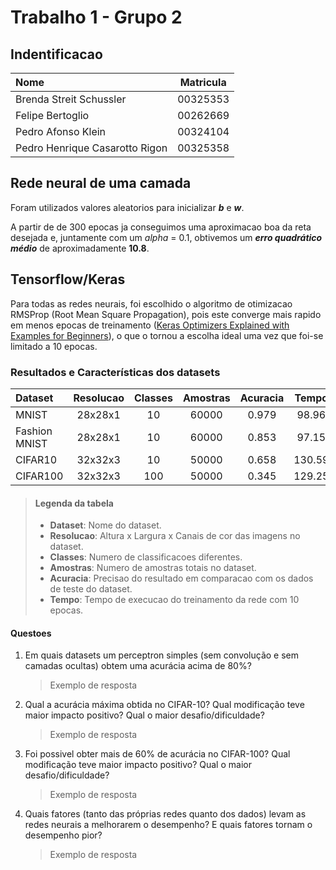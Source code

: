 # Trabalho 1 - Grupo 2

## Indentificacao

| Nome                           | Matricula   |
| :----------------------------- | :---------: |
| Brenda Streit Schussler        | 00325353    |
| Felipe Bertoglio               | 00262669    |
| Pedro Afonso Klein             | 00324104    |
| Pedro Henrique Casarotto Rigon | 00325358    |

## Rede neural de uma camada

Foram utilizados valores aleatorios para inicializar ***b*** e ***w***. 

A partir de de 300 epocas ja conseguimos uma aproximacao boa da reta desejada e, juntamente com um *alpha* = 0.1, obtivemos um ***erro quadrático médio*** de aproximadamente **10.8**.

## Tensorflow/Keras

Para todas as redes neurais, foi escolhido o algoritmo de otimizacao RMSProp (Root Mean Square Propagation), pois este converge mais rapido em menos epocas de treinamento ([Keras Optimizers Explained with Examples for Beginners](https://machinelearningknowledge.ai/keras-optimizers-explained-with-examples-for-beginners/)), o que o tornou a escolha ideal uma vez que foi-se limitado a 10 epocas.

### Resultados e Características dos datasets

| Dataset       | Resolucao   | Classes | Amostras | Acuracia | Tempo   |
| :-------------| :---------: | :-----: | :------: | :------: | :-----: |
| MNIST         |   28x28x1   |    10   |   60000  |  0.979   |  98.96  |
| Fashion MNIST |   28x28x1   |    10   |   60000  |  0.853   |  97.15  |
| CIFAR10       |   32x32x3   |    10   |   50000  |  0.658   | 130.59  |
| CIFAR100      |   32x32x3   |    100  |   50000  |  0.345   | 129.25  |

> #### Legenda da tabela
>
> - **Dataset**: Nome do dataset.
> - **Resolucao**: Altura x Largura x Canais de cor das imagens no dataset.
> - **Classes**: Numero de classificacoes diferentes.
> - **Amostras**: Numero de amostras totais no dataset.
> - **Acuracia**: Precisao do resultado em comparacao com os dados de teste do dataset.
> - **Tempo**: Tempo de execucao do treinamento da rede com 10 epocas.

#### Questoes

1) Em quais datasets um perceptron simples (sem convolução e sem camadas ocultas) obtem uma
acurácia acima de 80%?

    > Exemplo de resposta

2) Qual a acurácia máxima obtida no CIFAR-10? Qual modificação teve maior impacto positivo?
Qual o maior desafio/dificuldade?

    > Exemplo de resposta

3) Foi possivel obter mais de 60% de acurácia no CIFAR-100? Qual modificação teve maior
impacto positivo? Qual o maior desafio/dificuldade?

    > Exemplo de resposta

4) Quais fatores (tanto das próprias redes quanto dos dados) levam as redes neurais a melhorarem o
desempenho? E quais fatores tornam o desempenho pior?

    > Exemplo de resposta
